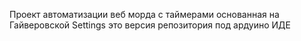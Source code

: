 Проект автоматизации веб морда с таймерами основанная на Гайверовской Settings
это версия репозитория под ардуино ИДЕ
